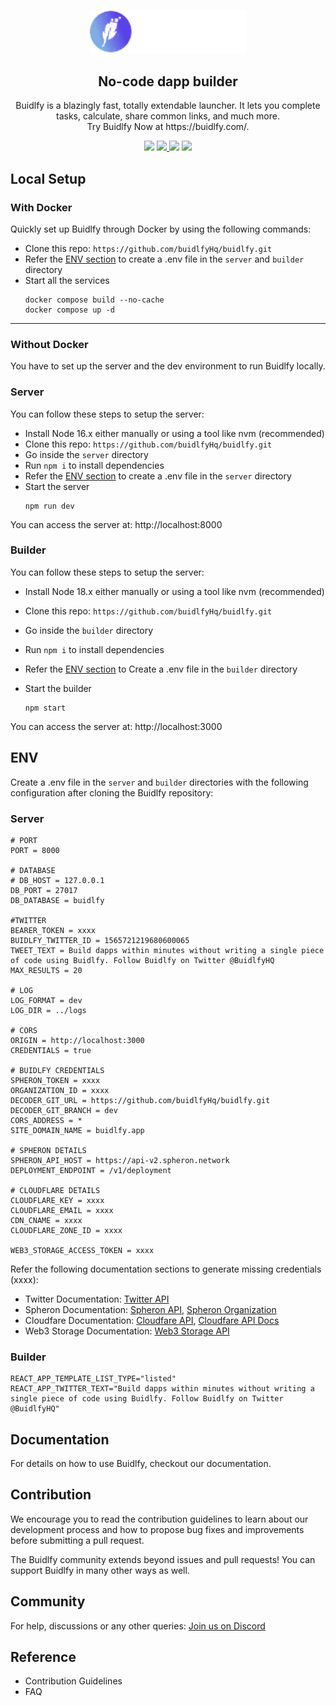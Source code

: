 <p align="center">
  <img src="https://github.com/buidlfyHq/buidlfy-landing/blob/main/public/logo.svg" width="250" />
</p>

<h2 align="center">No-code dapp builder</h2>

<p align="center">
  Buidlfy is a blazingly fast, totally extendable launcher. It lets you complete tasks, calculate, share common links, and much more. <br> Try Buidlfy Now at https://buidlfy.com/.
</p>

<p align="center">
  <img src="https://img.shields.io/static/v1?label=license&message=Apache%202.0&color=green" />
  <a href="https://discord.com/invite/vaHA8EnWND" target="_blank" rel="noreferrer">
    <img src="https://img.shields.io/static/v1?label=community&message=discord&color=blue" />
  </a>
  <img src="https://img.shields.io/badge/code_style-prettier-ff69b4.svg" />
  <a href="https://twitter.com/BuidlfyHq" target="_blank" rel="noreferrer">
    <img src="https://img.shields.io/twitter/url/https/twitter.com/cloudposse.svg?style=social&label=Follow%20%40BuidlfyHQ" />
  </a>
</p>

## Local Setup
### With Docker
Quickly set up Buidlfy through Docker by using the following commands:
- Clone this repo: `https://github.com/buidlfyHq/buidlfy.git`
- Refer the [ENV section](#env) to create a .env file in the `server` and `builder` directory
- Start all the services
  ```
  docker compose build --no-cache
  docker compose up -d
  ```

---

### Without Docker
You have to set up the server and the dev environment to run Buidlfy locally.

### Server
You can follow these steps to setup the server:
- Install Node 16.x either manually or using a tool like nvm (recommended)
- Clone this repo: `https://github.com/buidlfyHq/buidlfy.git`
- Go inside the `server` directory
- Run `npm i` to install dependencies
- Refer the [ENV section](#env) to create a .env file in the `server` directory
- Start the server
  ```
  npm run dev
  ```
You can access the server at: http://localhost:8000

### Builder
You can follow these steps to setup the server:
- Install Node 18.x either manually or using a tool like nvm (recommended)
- Clone this repo: `https://github.com/buidlfyHq/buidlfy.git`
- Go inside the `builder` directory
- Run `npm i` to install dependencies
- Refer the [ENV section](#env) to Create a .env file in the `builder` directory
 
- Start the builder
  ```
  npm start
  ```
You can access the server at: http://localhost:3000

<a name="env"></a>
## ENV
Create a .env file in the `server` and `builder` directories with the following configuration after cloning the Buidlfy repository:

### Server
```
# PORT
PORT = 8000

# DATABASE
# DB_HOST = 127.0.0.1
DB_PORT = 27017
DB_DATABASE = buidlfy

#TWITTER
BEARER_TOKEN = xxxx
BUIDLFY_TWITTER_ID = 1565721219680600065
TWEET_TEXT = Build dapps within minutes without writing a single piece of code using Buidlfy. Follow Buidlfy on Twitter @BuidlfyHQ
MAX_RESULTS = 20

# LOG
LOG_FORMAT = dev
LOG_DIR = ../logs

# CORS
ORIGIN = http://localhost:3000
CREDENTIALS = true

# BUIDLFY CREDENTIALS
SPHERON_TOKEN = xxxx
ORGANIZATION_ID = xxxx
DECODER_GIT_URL = https://github.com/buidlfyHq/buidlfy.git
DECODER_GIT_BRANCH = dev
CORS_ADDRESS = *
SITE_DOMAIN_NAME = buidlfy.app

# SPHERON DETAILS
SPHERON_API_HOST = https://api-v2.spheron.network
DEPLOYMENT_ENDPOINT = /v1/deployment

# CLOUDFLARE DETAILS
CLOUDFLARE_KEY = xxxx
CLOUDFLARE_EMAIL = xxxx
CDN_CNAME = xxxx
CLOUDFLARE_ZONE_ID = xxxx

WEB3_STORAGE_ACCESS_TOKEN = xxxx
```

Refer the following documentation sections to generate missing credentials (xxxx):
- Twitter Documentation: [Twitter API](https://developer.twitter.com/en/docs/twitter-api/getting-started/getting-access-to-the-twitter-api)
- Spheron Documentation: [Spheron API](https://docs.spheron.network/api/rest-api-references), [Spheron Organization](https://docs.spheron.network/organization/overview)
- Cloudfare Documentation: [Cloudfare API](https://developers.cloudflare.com/fundamentals/api/get-started/create-token/), [Cloudfare API Docs](https://cloudflare.github.io/node-cloudflare/)
- Web3 Storage Documentation: [Web3 Storage API](https://web3.storage/docs/how-tos/generate-api-token/)


### Builder
```
REACT_APP_TEMPLATE_LIST_TYPE="listed"
REACT_APP_TWITTER_TEXT="Build dapps within minutes without writing a single piece of code using Buidlfy. Follow Buidlfy on Twitter @BuidlfyHQ"
```

## Documentation
For details on how to use Buidlfy, checkout our documentation.

## Contribution
We encourage you to read the contribution guidelines to learn about our development process and how to propose bug fixes and improvements before submitting a pull request.

The Buidlfy community extends beyond issues and pull requests! You can support Buidlfy in many other ways as well.


## Community
For help, discussions or any other queries: [Join us on Discord](https://discord.com/invite/vaHA8EnWND)

## Reference
- Contribution Guidelines
- FAQ
